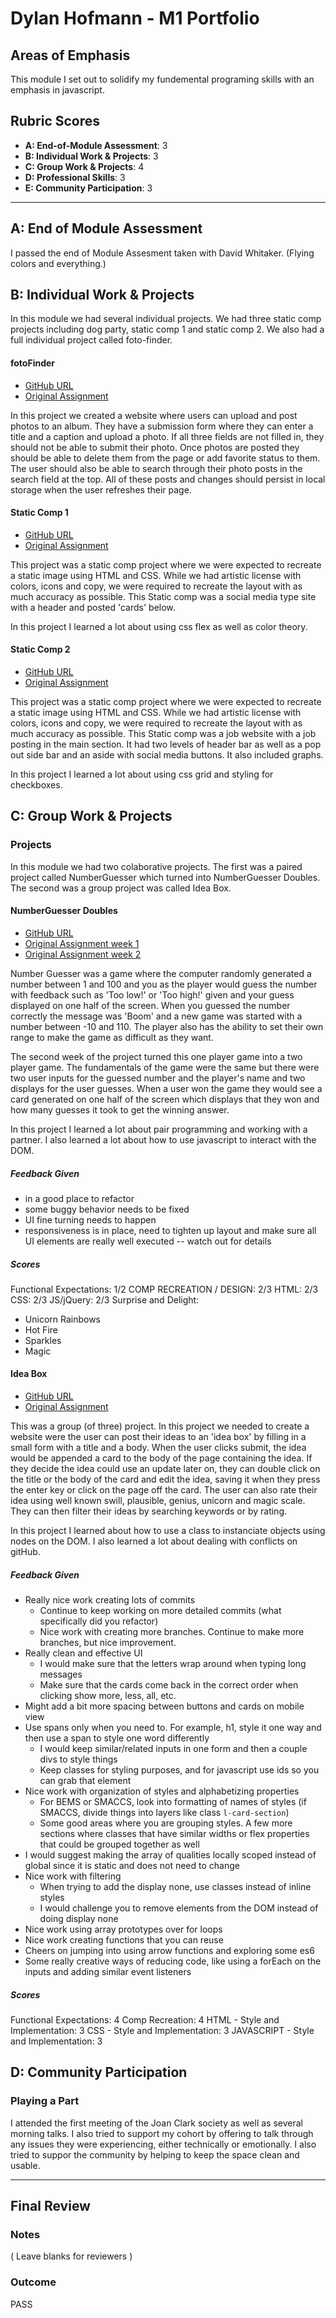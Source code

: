# Dylan Hofmann - M1 Portfolio

## Areas of Emphasis

This module I set out to solidify my fundemental programing skills with an emphasis in javascript.  

## Rubric Scores

* **A: End-of-Module Assessment**: 3
* **B: Individual Work & Projects**: 3
* **C: Group Work & Projects**: 4
* **D: Professional Skills**: 3
* **E: Community Participation**: 3

-----------------------

## A: End of Module Assessment

I passed the end of Module Assesment taken with David Whitaker.  (Flying colors and everything.)  


## B: Individual Work & Projects

In this module we had several individual projects. We had three static comp projects including dog party, static comp 1 and static comp 2. We also had a full individual project called foto-finder. 

#### fotoFinder

* [GitHub URL](https://github.com/dylhof/dh-fotoFinder.git)
* [Original Assignment](http://frontend.turing.io/projects/foto-finder-final.html)

In this project we created a website where users can upload and post photos to an album. They have a submission form where they can enter a title and a caption and upload a photo.  If all three fields are not filled in, they should not be able to submit their photo.  Once photos are posted they should be able to delete them from the page or add favorite status to them. The user should also be able to search through their photo posts in the search field at the top.  All of these posts and changes should persist in local storage when the user refreshes their page. 

#### Static Comp 1

* [GitHub URL](https://github.com/dylhof/dh-Comp-challenge-1.git)
* [Original Assignment](http://frontend.turing.io/projects/m1-static-comp-1.html)

This project was a static comp project where we were expected to recreate a static image using HTML and CSS.  While we had artistic license with colors, icons and copy, we were required to recreate the layout with as much accuracy as possible. This Static comp was a social media type site with a header and posted 'cards' below. 

In this project I learned a lot about using css flex as well as color theory. 

#### Static Comp 2

* [GitHub URL](https://github.com/dylhof/dh-comp-challenge2.git)
* [Original Assignment](http://frontend.turing.io/projects/m1-static-comp-2.html)

This project was a static comp project where we were expected to recreate a static image using HTML and CSS.  While we had artistic license with colors, icons and copy, we were required to recreate the layout with as much accuracy as possible. This Static comp was a job website with a job posting in the main section.  It had two levels of header bar as well as a pop out side bar and an aside with social media buttons.  It also included graphs. 

In this project I learned a lot about using css grid and styling for checkboxes. 

## C: Group Work & Projects

### Projects

In this module we had two colaborative projects.  The first was a paired project called NumberGuesser which turned into NumberGuesser Doubles.  The second was a group project was called Idea Box.

#### NumberGuesser Doubles

* [GitHub URL](https://github.com/Klhalls89/NumberGuesserDouble.git)
* [Original Assignment week 1](http://frontend.turing.io/projects/number-guesser-doubles-wk1.html)
* [Original Assignment week 2](http://frontend.turing.io/projects/number-guesser-doubles-wk2.html)

Number Guesser was a game where the computer randomly generated a number between 1 and 100 and you as the player would guess the number with feedback such as 'Too low!' or 'Too high!' given and your guess displayed on one half of the screen.  When you guessed the number correctly the message was 'Boom' and a new game was started with a number between -10 and 110. The player also has the ability to set their own range to make the game as difficult as they want.  

The second week of the project turned this one player game into a two player game.  The fundamentals of the game were the same but there were two user inputs for the guessed number and the player's name and two displays for the user guesses.  When a user won the game they would see a card generated on one half of the screen which displays that they won and how many guesses it took to get the winning answer. 

In this project I learned a lot about pair programming and working with a partner.  I also learned a lot about how to use javascript to interact with the DOM. 

##### Feedback Given
* in a good place to refactor
* some buggy behavior needs to be fixed
* UI fine turning needs to happen
* responsiveness is in place, need to tighten up layout and make sure all UI elements are really well executed -- watch out for details

##### Scores
Functional Expectations: 1/2
COMP RECREATION / DESIGN: 2/3
HTML: 2/3
CSS: 2/3
JS/jQuery: 2/3
Surprise and Delight:
* Unicorn Rainbows
* Hot Fire
* Sparkles
* Magic

#### Idea Box
* [GitHub URL](https://github.com/kaohman/idea-box.git)
* [Original Assignment](http://frontend.turing.io/projects/ideabox-triples.html)

This was a group (of three) project.  In this project we needed to create a website were the user can post their ideas to an 'idea box' by filling in a small form with a title and a body.  When the user clicks submit, the idea would be appended a card to the body of the page containing the idea.  If they decide the idea could use an update later on, they can double click on the title or the body of the card and edit the idea, saving it when they press the enter key or click on the page off the card. The user can also rate their idea using well known swill, plausible, genius, unicorn and magic scale.  They can then filter their ideas by searching keywords or by rating. 

In this project I learned about how to use a class to instanciate objects using nodes on the DOM. I also learned a lot about dealing with conflicts on gitHub.

##### Feedback Given
* Really nice work creating lots of commits
  * Continue to keep working on more detailed commits (what specifically did you refactor)
  * Nice work with creating more branches.  Continue to make more branches, but nice improvement.
* Really clean and effective UI
  * I would make sure that the letters wrap around when typing long messages
  * Make sure that the cards come back in the correct order when clicking show more, less, all, etc.
* Might add a bit more spacing between buttons and cards on mobile view
* Use spans only when you need to.  For example, h1, style it one way and then use a span to style one word differently 
  * I would keep similar/related inputs in one form and then a couple divs to style things
  * Keep classes for styling purposes, and for javascript use ids so you can grab that element
* Nice work with organization of styles and alphabetizing properties
  * For BEMS or SMACCS, look into formatting of names of styles (if SMACCS, divide things into layers like class `l-card-section`)
  * Some good areas where you are grouping styles.  A few more sections where classes that have similar widths or flex properties that could be grouped together as well
* I would suggest making the array of qualities locally scoped instead of global since it is static and does not need to change
* Nice work with filtering
  * When trying to add the display none, use classes instead of inline styles
  * I would challenge you to remove elements from the DOM instead of doing display none
* Nice work using array prototypes over for loops
* Nice work creating functions that you can reuse
* Cheers on jumping into using arrow functions and exploring some es6
* Some really creative ways of reducing code, like using a forEach on the inputs and adding similar event listeners

##### Scores
Functional Expectations: 4
Comp Recreation: 4
HTML - Style and Implementation: 3
CSS - Style and Implementation: 3
JAVASCRIPT - Style and Implementation: 3

## D: Community Participation

### Playing a Part

I attended the first meeting of the Joan Clark society as well as several morning talks.  I also tried to support my cohort by offering to talk through any issues they were experiencing, either technically or emotionally.  I also tried to suppor the community by helping to keep the space clean and usable. 

------------------

## Final Review

### Notes

( Leave blanks for reviewers )

### Outcome

PASS
